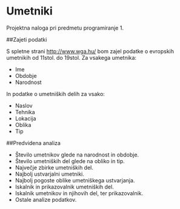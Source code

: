 # Umetniki
Projektna naloga pri predmetu programiranje 1.

##Zajeti podatki

S spletne strani http://www.wga.hu/ bom zajel podatke o evropskih umetnikih od 11stol. do 19stol.
Za vsakega umetnika:

* Ime
* Obdobje
* Narodnost

In podatke o umetniških delih za vsako:

* Naslov
* Tehnika
* Lokacija
* Oblika
* Tip


##Predvidena analiza

* Število umetnikov glede na narodnost in obdobje.
* Število umetniških del glede na obliko in tip.
* Največje zbirke umetniških del.
* Najbolj ustvarjalni umetniki.
* Najbolj pogoste oblike umetniškega ustvarjanja.
* Iskalnik in prikazovalnik umetniških del.
* Iskalnik umetnikov in njihovih del, ter prikazovalnik.
* Ostale analize podatkov.
